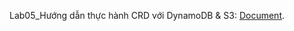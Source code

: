 ﻿Lab05_Hướng dẫn thực hành CRD với DynamoDB & S3: 
[Document](https://docs.google.com/document/d/1WZIWwj7vrY1I0TFuEfveBiOCtBlXTvXedhBrNUBCy2I/edit?usp=sharing).
